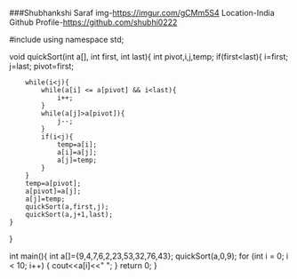 ###Shubhankshi Saraf
img-https://imgur.com/gCMm5S4
Location-India
Github Profile-https://github.com/shubhi0222

#include <iostream>
using namespace std;

void quickSort(int a[], int first, int last){
    int pivot,i,j,temp;
    if(first<last){
        i=first;
        j=last;
        pivot=first;

        while(i<j){
            while(a[i] <= a[pivot] && i<last){
                i++;
            }
            while(a[j]>a[pivot]){
                j--;
            }
            if(i<j){
                temp=a[i];
                a[i]=a[j];
                a[j]=temp;
            }
        }
        temp=a[pivot];
        a[pivot]=a[j];
        a[j]=temp;
        quickSort(a,first,j);
        quickSort(a,j+1,last);
    }
}

int main(){
    int a[]={9,4,7,6,2,23,53,32,76,43};
    quickSort(a,0,9);
    for (int i = 0; i < 10; i++)
    {
        cout<<a[i]<<" ";
    }
    return 0;
}
